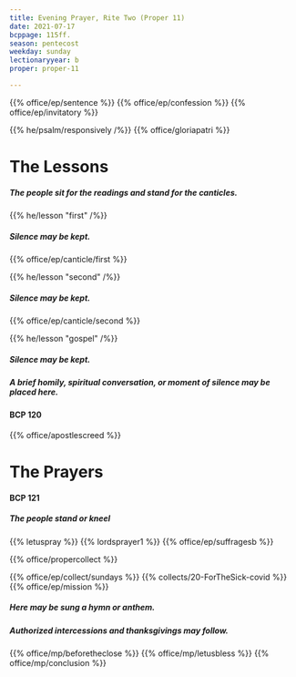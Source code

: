 ```yaml
---
title: Evening Prayer, Rite Two (Proper 11)
date: 2021-07-17
bcppage: 115ff.
season: pentecost
weekday: sunday
lectionaryyear: b
proper: proper-11

---
```


{{% office/ep/sentence %}}
{{% office/ep/confession %}}
{{% office/ep/invitatory  %}}

{{% he/psalm/responsively /%}}
{{% office/gloriapatri %}}

# The Lessons
##### The people sit for the readings and stand for the canticles.
{{% he/lesson "first" /%}}

##### Silence may be kept.
{{% office/ep/canticle/first %}}

{{% he/lesson "second" /%}}

##### Silence may be kept.
{{% office/ep/canticle/second %}}

{{% he/lesson "gospel" /%}}

##### Silence may be kept.
##### A brief homily, spiritual conversation, or moment of silence may be placed here.

#### BCP 120
{{% office/apostlescreed %}}

# The Prayers
#### BCP 121
##### The people stand or kneel
{{% letuspray %}}
{{% lordsprayer1 %}}
{{% office/ep/suffragesb %}}

{{% office/propercollect %}}

{{% office/ep/collect/sundays %}}
{{% collects/20-ForTheSick-covid %}}
{{% office/ep/mission %}}

##### Here may be sung a hymn or anthem.
##### Authorized intercessions and thanksgivings may follow.

{{% office/mp/beforetheclose %}}
{{% office/mp/letusbless %}}
{{% office/mp/conclusion %}}
